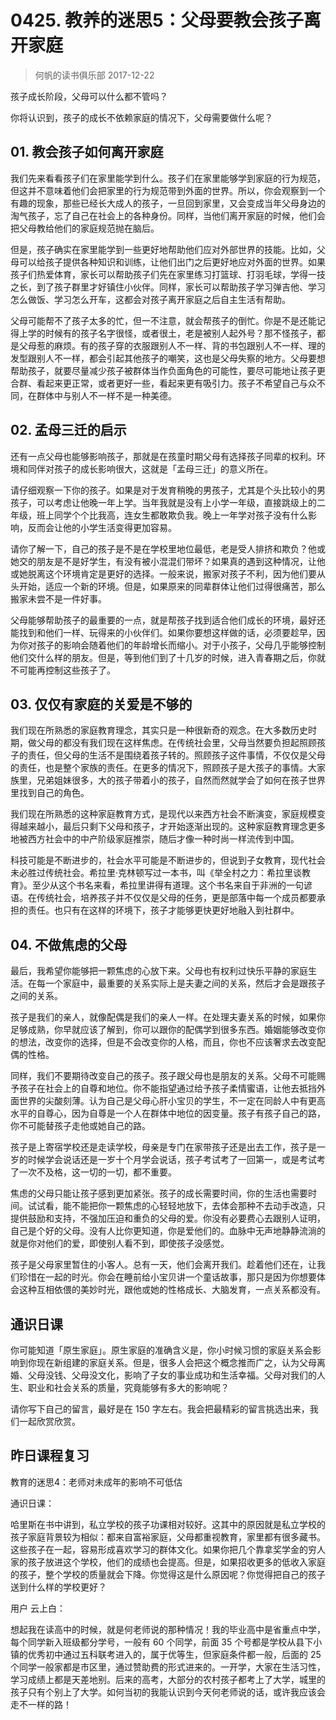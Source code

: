 # 0425. 教养的迷思5：父母要教会孩子离开家庭
> 何帆的读书俱乐部
2017-12-22

孩子成长阶段，父母可以什么都不管吗？

你将认识到，孩子的成长不依赖家庭的情况下，父母需要做什么呢？

## 01. 教会孩子如何离开家庭

我们先来看看孩子们在家里能学到什么。孩子们在家里能够学到家庭的行为规范，但这并不意味着他们会把家里的行为规范带到外面的世界。所以，你会观察到一个有趣的现象，那些已经长大成人的孩子，一旦回到家里，又会变成当年父母身边的淘气孩子，忘了自己在社会上的各种身份。同样，当他们离开家庭的时候，他们会把父母教给他们的家庭规范抛在脑后。

但是，孩子确实在家里能学到一些更好地帮助他们应对外部世界的技能。比如，父母可以给孩子提供各种知识和训练，让他们出门之后更好地应对外面的世界。如果孩子们热爱体育，家长可以帮助孩子们先在家里练习打篮球、打羽毛球，学得一技之长，到了孩子群里才好镇住小伙伴。同样，家长可以帮助孩子学习弹吉他、学习怎么做饭、学习怎么开车，这都会对孩子离开家庭之后自主生活有帮助。

父母可能帮不了孩子太多的忙，但一不注意，就会帮孩子的倒忙。你是不是还能记得上学的时候有的孩子名字很怪，或者很土，老是被别人起外号？那不怪孩子，都是父母惹的麻烦。有的孩子穿的衣服跟别人不一样、背的书包跟别人不一样、理的发型跟别人不一样，都会引起其他孩子的嘲笑，这也是父母失察的地方。父母要想帮助孩子，就要尽量减少孩子被群体当作负面角色的可能性，要尽可能地让孩子更合群、看起来更正常，或者更好一些，看起来更有吸引力。孩子不希望自己与众不同，在群体中与别人不一样不是一种美德。

## 02. 孟母三迁的启示

还有一点父母也能够影响孩子，那就是在孩童时期父母有选择孩子同辈的权利。环境和同伴对孩子的成长影响很大，这就是「孟母三迁」的意义所在。

请仔细观察一下你的孩子。如果是对于发育稍晚的男孩子，尤其是个头比较小的男孩子，可以考虑让他晚一年上学。当年我就是没有上小学一年级，直接跳级上的二年级，班上同学个个比我高，连女生都敢欺负我。晚上一年学对孩子没有什么影响，反而会让他的小学生活变得更加容易。

请你了解一下，自己的孩子是不是在学校里地位最低，老是受人排挤和欺负？他或她交的朋友是不是好学生，有没有被小混混们带坏？如果真的遇到这种情况，让他或她脱离这个环境肯定是更好的选择。一般来说，搬家对孩子不利，因为他们要从头开始，适应一个新的环境。但是，如果原来的同辈群体让他们过得很痛苦，那么搬家未尝不是一件好事。

父母能够帮助孩子的最重要的一点，就是帮孩子找到适合他们成长的环境，最好还能找到和他们一样、玩得来的小伙伴们。如果你要想这样做的话，必须要趁早，因为你对孩子的影响会随着他们的年龄增长而缩小。对于小孩子，父母几乎能够控制他们交什么样的朋友。但是，等到他们到了十几岁的时候，进入青春期之后，你就不可能再控制这些孩子了。

## 03. 仅仅有家庭的关爱是不够的

我们现在所熟悉的家庭教育理念，其实只是一种很新奇的观念。在大多数历史时期，做父母的都没有我们现在这样焦虑。在传统社会里，父母当然要负担起照顾孩子的责任，但父母的生活不是围绕着孩子转的。照顾孩子这件事情，不仅仅是父母的责任，也是整个家族的责任。在更多的情况下，照顾孩子是大孩子的事情。大家族里，兄弟姐妹很多，大的孩子带着小的孩子，自然而然就学会了如何在孩子世界里找到自己的角色。

我们现在所熟悉的这种家庭教育方式，是现代以来西方社会不断演变，家庭规模变得越来越小，最后只剩下父母和孩子，才开始逐渐出现的。这种家庭教育理念更多地被西方社会中的中产阶级家庭推崇，随后才像一种时尚一样流传到中国。

科技可能是不断进步的，社会水平可能是不断进步的，但说到子女教育，现代社会未必胜过传统社会。希拉里·克林顿写过一本书，叫《举全村之力：希拉里谈教育》。至少从这个书名来看，希拉里讲得有道理。这个书名来自于非洲的一句谚语。在传统社会，培养孩子并不仅仅是父母的任务，更是部落中每一个成员都要承担的责任。也只有在这样的环境下，孩子才能够更快更好地融入到社群中。

## 04. 不做焦虑的父母

最后，我希望你能够把一颗焦虑的心放下来。父母也有权利过快乐平静的家庭生活。在每一个家庭中，最重要的关系实际上是夫妻之间的关系，然后才会是跟孩子之间的关系。

孩子是我们的亲人，就像配偶是我们的亲人一样。在处理夫妻关系的时候，如果你足够成熟，你早就应该了解到，你可以跟你的配偶学到很多东西。婚姻能够改变你的想法，改变你的选择，但是不会改变你的人格，而且，你也不应该奢求去改变配偶的性格。

同样，我们不要期待改变自己的孩子。孩子跟父母也是朋友的关系。父母不可能赐予孩子在社会上的自尊和地位。你不能指望通过给予孩子柔情蜜语，让他去抵挡外面世界的尖酸刻薄。认为自己是父母心肝小宝贝的学生，不一定在同龄人中有更高水平的自尊心，因为自尊是一个人在群体中地位的因变量。孩子有孩子自己的路，你不可能替孩子走他或她自己的路。

孩子是上寄宿学校还是走读学校，母亲是专门在家带孩子还是出去工作，孩子是一岁的时候学会说话还是一岁十个月学会说话，孩子考试考了一回第一，或是考试考了一次不及格，这一切的一切，都不重要。

焦虑的父母只能让孩子感到更加紧张。孩子的成长需要时间，你的生活也需要时间。试试看，能不能把你一颗焦虑的心轻轻地放下，去体会那种不去动手改造，只提供鼓励和支持，不强加压迫和重负的父母的爱。你没有必要费心去跟别人证明，自己是个好的父母。没有人比你更知道，你是爱他们的。血脉中无声地静静流淌的就是你对他们的爱，即使别人看不到，即使孩子没感觉。

孩子是父母家里暂住的小客人。总有一天，他们会离开我们。趁着他们还在，让我们珍惜在一起的时光。你会在睡前给小宝贝讲一个童话故事，那只是因为你想要体会这种互相依偎的美妙时光，跟他或她的性格成长、大脑发育，一点关系都没有。

## 通识日课

你可能知道「原生家庭」。原生家庭的准确含义是，你小时候习惯的家庭关系会影响到你现在新组建的家庭关系。但是，很多人会把这个概念推而广之，认为父母离婚、父母没钱、父母没文化，影响了子女的事业成功和生活幸福。父母对我们的人生、职业和社会关系的质量，究竟能够有多大的影响呢？

请你写下自己的留言，最好是在 150 字左右。我会把最精彩的留言挑选出来，我们一起欣赏欣赏。

## 昨日课程复习

教育的迷思4：老师对未成年的影响不可低估

通识日课：

哈里斯在书中讲到，私立学校的孩子功课相对较好。这其中的原因就是私立学校的孩子家庭背景较为相似：都来自富裕家庭，父母都重视教育，家里都有很多藏书。这些孩子在一起，容易形成喜欢学习的群体文化。如果你把几个靠拿奖学金的穷人家的孩子放进这个学校，他们的成绩也会提高。但是，如果招收更多的低收入家庭的孩子，整个学校的质量就会下降。你觉得这是什么原因呢？你觉得把自己的孩子送到什么样的学校更好？

用户 云上白：

想起我在读高中的时候，就是何老师说的那种情况！我的毕业高中是省重点中学，每个同学新入班级都分学号，一般有 60 个同学，前面 35 个号都是学校从县下小镇的优秀初中通过五科联考进入的，属于优等生，但家庭条件都一般，后面的 25 个同学一般家都是市区里，通过赞助费的形式进来的。一开学，大家在生活习性，学习成绩上都是天差地别。后来的高考，大部分的农村孩子都考上了大学，城里的孩子只有个别上了大学。如何当初的我能认识到今天何老师说的话，或许我应该会走不一样的路！
